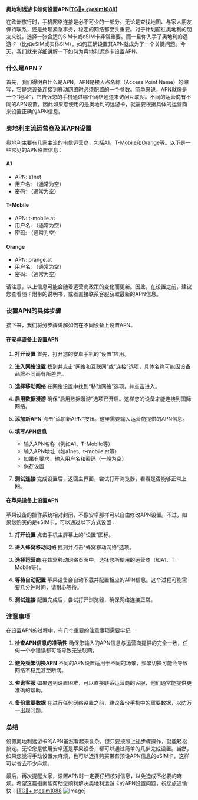 **奥地利远游卡如何设置APN[[TG💪+ @esim1088](https://t.me/s/esim1088)]**

在欧洲旅行时，手机网络连接是必不可少的一部分。无论是查找地图、与家人朋友保持联系，还是处理紧急事务，稳定的网络都至关重要。对于计划前往奥地利的朋友来说，选择一张合适的SIM卡或eSIM卡非常重要。而一旦你入手了奥地利的远游卡（比如eSIM或实体SIM），如何正确设置其APN就成为了一个关键问题。今天，我们就来详细讲解一下如何为奥地利远游卡设置APN。

### 什么是APN？

首先，我们得明白什么是APN。APN是接入点名称（Access Point Name）的缩写，它是您设备连接到移动网络时必须配置的一个参数。简单来说，APN就像是一个“地址”，它告诉您的手机通过哪个网络通道来访问互联网。不同的运营商有不同的APN设置，因此如果您使用的是奥地利的远游卡，就需要根据具体的运营商来设置正确的APN信息。

### 奥地利主流运营商及其APN设置

奥地利主要有几家主流的电信运营商，包括A1、T-Mobile和Orange等。以下是一些常见的APN设置信息：

#### A1
- APN: a1net
- 用户名: （通常为空）
- 密码: （通常为空）

#### T-Mobile
- APN: t-mobile.at
- 用户名: （通常为空）
- 密码: （通常为空）

#### Orange
- APN: orange.at
- 用户名: （通常为空）
- 密码: （通常为空）

请注意，以上信息可能会随着运营商政策的变化而更新。因此，在设置之前，建议您查看随卡附带的说明书，或者直接联系客服获取最新的APN信息。

### 设置APN的具体步骤

接下来，我们将分步骤讲解如何在不同设备上设置APN。

#### 在安卓设备上设置APN

1. **打开设置**
   首先，打开您的安卓手机的“设置”应用。

2. **进入网络设置**
   找到并点击“网络和互联网”或“连接”选项，具体名称可能因设备品牌不同而有所差异。

3. **选择移动网络**
   在网络设置中找到“移动网络”选项，并点击进入。

4. **启用数据漫游**
   确保“启用数据漫游”选项已开启。这样您的设备才能连接到国际网络。

5. **添加新APN**
   点击“添加新APN”按钮。这里需要输入运营商提供的APN信息。

6. **填写APN信息**
   - 输入APN名称（例如A1、T-Mobile等）
   - 输入APN地址（如a1net、t-mobile.at等）
   - 如果有要求，输入用户名和密码（一般为空）
   - 保存设置

7. **测试连接**
   完成设置后，返回主界面，尝试打开浏览器，看看是否能够正常上网。

#### 在苹果设备上设置APN

苹果设备的操作系统相对封闭，不像安卓那样可以自由修改APN设置。不过，如果您购买的是eSIM卡，可以通过以下方式设置：

1. **打开设置**
   点击手机主屏幕上的“设置”图标。

2. **进入蜂窝移动网络**
   找到并点击“蜂窝移动网络”选项。

3. **选择运营商**
   在蜂窝移动网络页面中，选择您所使用的运营商（如A1、T-Mobile等）。

4. **等待自动配置**
   苹果设备会自动下载并配置相应的APN信息。这个过程可能需要几分钟时间，请耐心等待。

5. **测试连接**
   配置完成后，尝试打开浏览器，确保网络连接正常。

### 注意事项

在设置APN的过程中，有几个重要的注意事项需要牢记：

1. **检查APN信息的准确性**
   确保您输入的APN信息与运营商提供的完全一致，任何一个小错误都可能导致无法联网。

2. **避免频繁切换APN**
   不同的APN设置适用于不同的场景，频繁切换可能会导致网络不稳定甚至断网。

3. **咨询客服**
   如果遇到设置困难，可以直接联系运营商的客服，他们通常能提供更准确的帮助。

4. **备份重要数据**
   在进行任何网络设置之前，建议备份手机中的重要数据，以防万一出现问题。

### 总结

设置奥地利远游卡的APN虽然看起来复杂，但只要按照上述步骤操作，就能轻松搞定。无论您是使用安卓还是苹果设备，都可以通过简单的几步完成设置。当然，如果您觉得手动设置太麻烦，也可以选择购买带有预设APN信息的eSIM卡，这样可以省去不少麻烦。

最后，再次提醒大家，设置APN时一定要仔细核对信息，以免造成不必要的麻烦。希望这篇指南能帮助您顺利解决奥地利远游卡的APN设置问题，祝您旅途愉快！[[TG💪+ @esim1088](https://t.me/s/esim1088) ![Image](https://i.postimg.cc/4NQfJmqS/Snipaste-2025-05-13-00-14-12.png)]